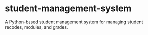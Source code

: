 # student-management-system
A Python-based student management system for managing student recodes, modules, and grades.
